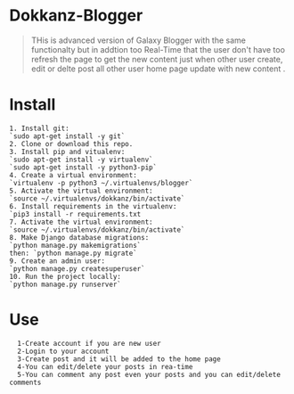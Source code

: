 # Dokkanz-Blogger
> THis is advanced version of Galaxy Blogger with the same functionalty but in addtion too 
Real-Time that the user don't have too refresh the page to get the new content just when other 
user create, edit or delte post all other user home page update with new content .

# Install

    1. Install git:  
    `sudo apt-get install -y git`
    2. Clone or download this repo.
    3. Install pip and vitualenv:  
    `sudo apt-get install -y virtualenv`  
    `sudo apt-get install -y python3-pip`
    4. Create a virtual environment:  
    `virtualenv -p python3 ~/.virtualenvs/blogger`
    5. Activate the virtual environment:  
    `source ~/.virtualenvs/dokkanz/bin/activate`
    6. Install requirements in the virtualenv:  
    `pip3 install -r requirements.txt
    7. Activate the virtual environment:  
    `source ~/.virtualenvs/dokkanz/bin/activate`
    8. Make Django database migrations:
    `python manage.py makemigrations`  
    then: `python manage.py migrate`
    9. Create an admin user:  
    `python manage.py createsuperuser`
    10. Run the project locally:  
    `python manage.py runserver`
# Use

      1-Create account if you are new user
      2-Login to your account 
      3-Create post and it will be added to the home page
      4-You can edit/delete your posts in rea-time
      5-You can comment any post even your posts and you can edit/delete comments
